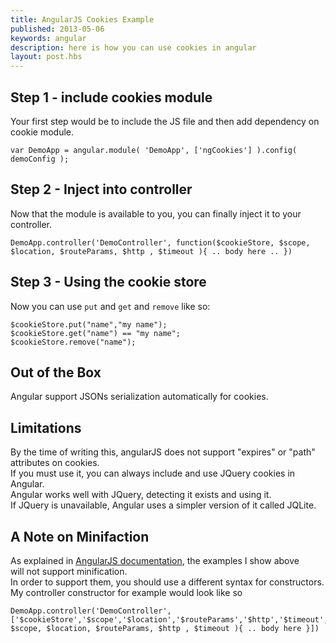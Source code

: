```yaml
---
title: AngularJS Cookies Example
published: 2013-05-06
keywords: angular
description: here is how you can use cookies in angular
layout: post.hbs
---
```




## Step 1 - include cookies module

Your first step would be to include the JS file and then add dependency on cookie module.  

```
var DemoApp = angular.module( 'DemoApp', ['ngCookies'] ).config( demoConfig );     
```

## Step 2 - Inject into controller

Now that the module is available to you, you can finally inject it to your controller.

```
DemoApp.controller('DemoController', function($cookieStore, $scope, $location, $routeParams, $http , $timeout ){ .. body here .. })  
```

## Step 3 - Using the cookie store

Now you can use `put` and `get` and `remove` like so:

```
$cookieStore.put("name","my name");  
$cookieStore.get("name") == "my name";  
$cookieStore.remove("name");  
```

## Out of the Box

Angular support JSONs serialization automatically for cookies.  

## Limitations

By the time of writing this, angularJS does not support "expires" or "path" attributes on cookies.  
If you must use it, you can always include and use JQuery cookies in Angular.  
Angular works well with JQuery, detecting it exists and using it.  
If JQuery is unavailable, Angular uses a simpler version of it called JQLite.  

## A Note on Minifaction

As explained in [AngularJS documentation](http://docs.angularjs.org/tutorial/step_05#anoteonminification "angularJS documentation"), the examples I show above  
will not support minification.  
In order to support them, you should use a different syntax for constructors.  
My controller constructor for example would look like so

```
DemoApp.controller('DemoController', ['$cookieStore','$scope','$location','$routeParams','$http','$timeout',function($cookieStore, $scope, $location, $routeParams, $http , $timeout ){ .. body here }])       
```

